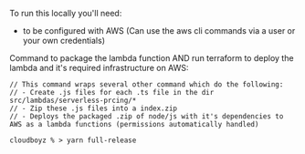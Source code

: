 To run this locally you'll need:

- to be configured with AWS (Can use the aws cli commands via a user or your own credentials)

Command to package the lambda function AND run terraform to deploy the lambda and it's required infrastructure on AWS:

```
// This command wraps several other command which do the following:
// - Create .js files for each .ts file in the dir src/lambdas/serverless-prcing/*
// - Zip these .js files into a index.zip
// - Deploys the packaged .zip of node/js with it's dependencies to AWS as a lambda functions (permissions automatically handled)

cloudboyz % > yarn full-release
```
